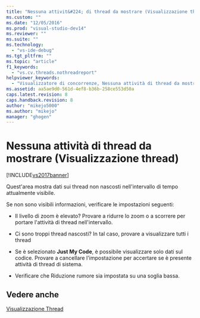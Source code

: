 ```yaml
---
title: "Nessuna attivit&#224; di thread da mostrare (Visualizzazione thread) | Microsoft Docs"
ms.custom: ""
ms.date: "12/05/2016"
ms.prod: "visual-studio-dev14"
ms.reviewer: ""
ms.suite: ""
ms.technology: 
  - "vs-ide-debug"
ms.tgt_pltfrm: ""
ms.topic: "article"
f1_keywords: 
  - "vs.cv.threads.nothreadreport"
helpviewer_keywords: 
  - "Visualizzatore di concorrenze, Nessuna attività di thread da mostrare (Visualizzazione thread)"
ms.assetid: aa5ae9d0-561d-4ef8-b36b-258ce553d50a
caps.latest.revision: 8
caps.handback.revision: 8
author: "mikejo5000"
ms.author: "mikejo"
manager: "ghogen"
---
```

# Nessuna attivit&#224; di thread da mostrare (Visualizzazione thread)
[!INCLUDE[vs2017banner](../code-quality/includes/vs2017banner.md)]

Quest'area mostra dati sui thread non nascosti nell'intervallo di tempo attualmente visibile.  
  
 Se non sono visibili informazioni, verificare le impostazioni seguenti:  
  
-   Il livello di zoom è elevato?  Provare a ridurre lo zoom o a scorrere per portare l'attività di thread nell'intervallo.  
  
-   Ci sono troppi thread nascosti?  In tal caso, provare a visualizzare tutti i thread  
  
-   Se è selezionato **Just My Code**, è possibile visualizzare solo dati sul codice.  Provare a cancellare l'impostazione per accertare se è presente attività di thread di sistema.  
  
-   Verificare che Riduzione rumore sia impostata su una soglia bassa.  
  
## Vedere anche  
 [Visualizzazione Thread](../profiling/threads-view-parallel-performance.md)